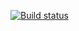 [![Build status](https://ci.appveyor.com/api/projects/status/tr7i26fwwn4vaawq?svg=true)](https://ci.appveyor.com/project/ElzaRadikovna/patterns2-myhw)